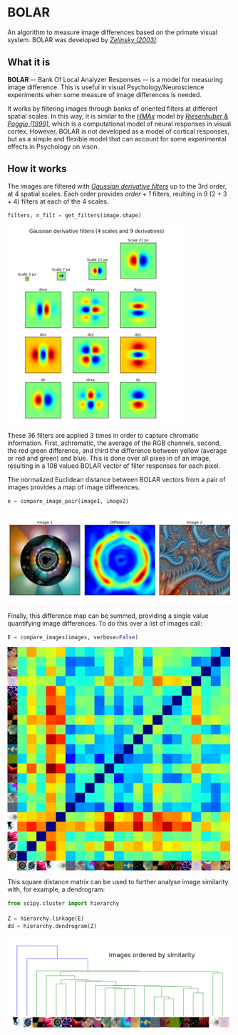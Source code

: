 # BOLAR
An algorithm to measure image differences based on the primate visual system.
BOLAR was developed by <cite>[Zelinsky (2003)][1]</cite>.

## What it is

**BOLAR** -- Bank Of Local Analyzer Responses -- is a model for measuring image difference. This is useful in visual Psychology/Neuroscience experiments when some measure of image differences is needed.

It works by filtering images through banks of oriented filters at different spatial scales. In this way, it is similar to the <cite>[HMAx][2]</cite> model by <cite>[Riesenhuber & Poggio (1999)][3]</cite>, which is a computational model of neural responses in visual cortex. However, BOLAR is not developed as a model of cortical responses, but as a simple and flexible model that can account for some experimental effects in Psychology on vison.

## How it works
The images are filtered with <cite>[Gaussian derivative filters][4]</cite> up to the 3rd order, at 4 spatial scales. Each order provides *order + 1* filters, reulting in 9 (2 + 3 + 4) filters at each of the 4 scales.

```python
filters, n_filt = get_filters(image.shape)
```


<img src="https://github.com/kalleknast/BOLAR/blob/master/bolar_filters.png" width="400" />

These 36 filters are applied 3 times in order to capture chromatic information. First, achromatic, the average of the RGB channels, second, the red green difference, and third the difference between yellow (average or red and green) and blue. This is done over all pixes in of an image, resulting in a 108 valued BOLAR vector of filter responses for each pixel.

The normalized Euclidean distance between BOLAR vectors from a pair of images provides a map of image differences.

```python
e = compare_image_pair(image1, image2)
```

<img src="https://github.com/kalleknast/BOLAR/blob/master/bolar_image_pair.png" width="800" />

Finally, this difference map can be summed, providing a single value quantifying image differences.
To do this over a list of images call:
```python
E = compare_images(images, verbose=False)
```
<img src="https://github.com/kalleknast/BOLAR/blob/master/bolar_image_differences.png" width="500" />

This square distance matrix can be used to further analyse image similarity with, for example, a dendrogram:

```python
from scipy.cluster import hierarchy

Z = hierarchy.linkage(E)
dd = hierarchy.dendrogram(Z)
```

<img src="https://github.com/kalleknast/BOLAR/blob/master/bolar_image_differences_dendrogram.png" width="900" />

[1]:http://www.psychology.sunysb.edu/gzelinsky-/index_htm_files/Z2003.pdf
[2]:http://maxlab.neuro.georgetown.edu/hmax.html
[3]:http://maxlab.neuro.georgetown.edu/docs/publications/nn99.pdf
[4]:http://campar.in.tum.de/Chair/HaukeHeibelGaussianDerivatives
